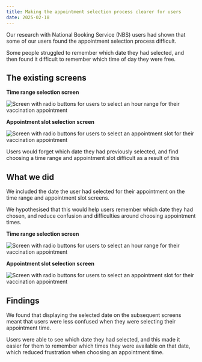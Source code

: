 ```yaml
---
title: Making the appointment selection process clearer for users
date: 2025-02-18
---
```


Our research with National Booking Service (NBS) users had shown that some of our users found the appointment selection process difficult.

Some people struggled to remember which date they had selected, and then found it difficult to remember which time of day they were free.


## The existing screens

**Time range selection screen**

![Screen with radio buttons for users to select an hour range for their vaccination appointment](timerangeold.png)

**Appointment slot selection screen**

![Screen with radio buttons for users to select an appointment slot for their vaccination appointment](timeslotold.png)

Users would forget which date they had previously selected, and find choosing a time range and appointment slot difficult as a result of this

## What we did

We included the date the user had selected for their appointment on the time range and appointment slot screens. 

We hypothesised that this would help users remember which date they had chosen, and reduce confusion and difficulties around choosing appointment times.

**Time range selection screen**

![Screen with radio buttons for users to select an hour range for their vaccination appointment](timerangenew.png)

**Appointment slot selection screen**

![Screen with radio buttons for users to select an appointment slot for their vaccination appointment](timeslotnew.png)


## Findings

We found that displaying the selected date on the subsequent screens meant that users were less confused when they were selecting their appointment time.

Users were able to see which date they had selected, and this made it easier for them to remember which times they were available on that date, which reduced frustration when choosing an appointment time.

